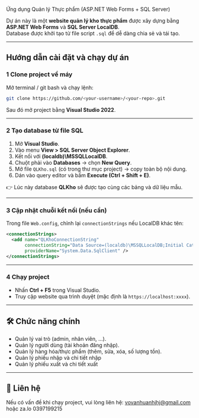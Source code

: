 
Ứng dụng Quản lý Thực phẩm (ASP.NET Web Forms + SQL Server)

Dự án này là một **website quản lý kho thực phẩm** được xây dựng bằng **ASP.NET Web Forms** và **SQL Server LocalDB**.  
Database được khởi tạo từ file script `.sql` để dễ dàng chia sẻ và tái tạo.

---

##  Hướng dẫn cài đặt và chạy dự án

### 1 Clone project về máy
Mở terminal / git bash và chạy lệnh:
```bash
git clone https://github.com/<your-username>/<your-repo>.git
````

Sau đó mở project bằng **Visual Studio 2022**.

---

### 2 Tạo database từ file SQL

1. Mở **Visual Studio**.
2. Vào menu **View > SQL Server Object Explorer**.
3. Kết nối với **(localdb)\MSSQLLocalDB**.
4. Chuột phải vào **Databases** → chọn **New Query**.
5. Mở file `QLKho.sql` (có trong thư mục project) → copy toàn bộ nội dung.
6. Dán vào query editor và bấm **Execute (Ctrl + Shift + E)**.

👉 Lúc này database **QLKho** sẽ được tạo cùng các bảng và dữ liệu mẫu.

---

### 3 Cập nhật chuỗi kết nối (nếu cần)

Trong file `Web.config`, chỉnh lại `connectionStrings` nếu LocalDB khác tên:

```xml
<connectionStrings>
  <add name="QLKhoConnectionString"
       connectionString="Data Source=(localdb)\MSSQLLocalDB;Initial Catalog=QLKho;Integrated Security=True"
       providerName="System.Data.SqlClient" />
</connectionStrings>
```

---

### 4 Chạy project

* Nhấn **Ctrl + F5** trong Visual Studio.
* Truy cập website qua trình duyệt (mặc định là `https://localhost:xxxx`).

---

## 🛠 Chức năng chính

* Quản lý vai trò (admin, nhân viên, ...).
* Quản lý người dùng (tài khoản đăng nhập).
* Quản lý hàng hóa/thực phẩm (thêm, sửa, xóa, số lượng tồn).
* Quản lý phiếu nhập và chi tiết nhập
* Quản lý phiếu xuất và chi tiết xuất

---

## 📧 Liên hệ

Nếu có vấn đề khi chạy project, vui lòng liên hệ: vovanhuanhjhj@gmail.com hoặc za.lo 0397199215
